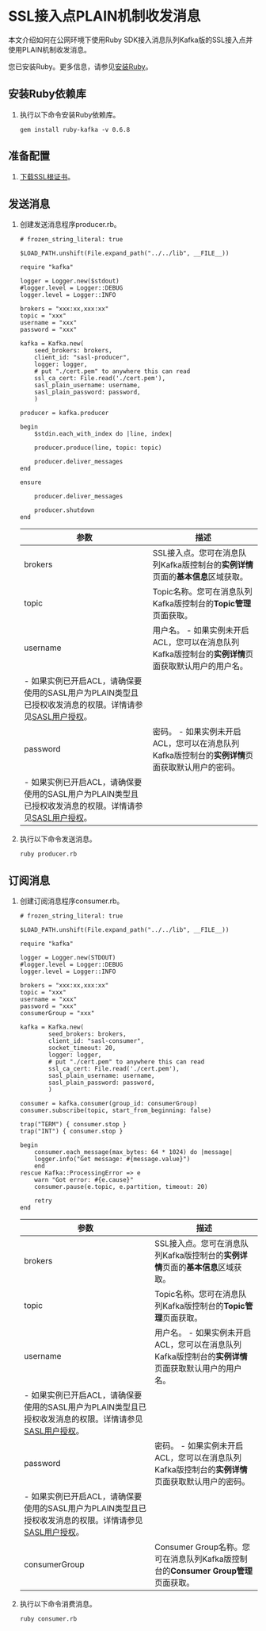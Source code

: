# SSL接入点PLAIN机制收发消息

本文介绍如何在公网环境下使用Ruby SDK接入消息队列Kafka版的SSL接入点并使用PLAIN机制收发消息。

您已安装Ruby。更多信息，请参见[安装Ruby](http://www.ruby-lang.org/zh_cn/downloads/)。

## 安装Ruby依赖库

1.  执行以下命令安装Ruby依赖库。

    ```
    gem install ruby-kafka -v 0.6.8
    ```


## 准备配置

1.  [下载SSL根证书](https://code.aliyun.com/alikafka/aliware-kafka-demos/raw/master/kafka-ruby-demo/vpc-ssl/cert.pem)。


## 发送消息

1.  创建发送消息程序producer.rb。

    ```
    # frozen_string_literal: true
    
    $LOAD_PATH.unshift(File.expand_path("../../lib", __FILE__))
    
    require "kafka"
    
    logger = Logger.new($stdout)
    #logger.level = Logger::DEBUG
    logger.level = Logger::INFO
    
    brokers = "xxx:xx,xxx:xx"
    topic = "xxx"
    username = "xxx"
    password = "xxx"
    
    kafka = Kafka.new(
        seed_brokers: brokers,
        client_id: "sasl-producer",
        logger: logger,
        # put "./cert.pem" to anywhere this can read
        ssl_ca_cert: File.read('./cert.pem'),
        sasl_plain_username: username,
        sasl_plain_password: password,
        )
    
    producer = kafka.producer
    
    begin
        $stdin.each_with_index do |line, index|
    
        producer.produce(line, topic: topic)
    
        producer.deliver_messages
    end
    
    ensure
    
        producer.deliver_messages
    
        producer.shutdown
    end
    ```

    |参数|描述|
    |--|--|
    |brokers|SSL接入点。您可在消息队列Kafka版控制台的**实例详情**页面的**基本信息**区域获取。|
    |topic|Topic名称。您可在消息队列Kafka版控制台的**Topic管理**页面获取。|
    |username|用户名。    -   如果实例未开启ACL，您可以在消息队列Kafka版控制台的**实例详情**页面获取默认用户的用户名。
    -   如果实例已开启ACL，请确保要使用的SASL用户为PLAIN类型且已授权收发消息的权限。详情请参见[SASL用户授权](/intl.zh-CN/权限控制/SASL用户授权.md)。 |
    |password|密码。    -   如果实例未开启ACL，您可以在消息队列Kafka版控制台的**实例详情**页面获取默认用户的密码。
    -   如果实例已开启ACL，请确保要使用的SASL用户为PLAIN类型且已授权收发消息的权限。详情请参见[SASL用户授权](/intl.zh-CN/权限控制/SASL用户授权.md)。 |

2.  执行以下命令发送消息。

    ```
    ruby producer.rb
    ```


## 订阅消息

1.  创建订阅消息程序consumer.rb。

    ```
    # frozen_string_literal: true
    
    $LOAD_PATH.unshift(File.expand_path("../../lib", __FILE__))
    
    require "kafka"
    
    logger = Logger.new(STDOUT)
    #logger.level = Logger::DEBUG
    logger.level = Logger::INFO
    
    brokers = "xxx:xx,xxx:xx"
    topic = "xxx"
    username = "xxx"
    password = "xxx"
    consumerGroup = "xxx"
    
    kafka = Kafka.new(
            seed_brokers: brokers,
            client_id: "sasl-consumer",
            socket_timeout: 20,
            logger: logger,
            # put "./cert.pem" to anywhere this can read
            ssl_ca_cert: File.read('./cert.pem'),
            sasl_plain_username: username,
            sasl_plain_password: password,
            )
    
    consumer = kafka.consumer(group_id: consumerGroup)
    consumer.subscribe(topic, start_from_beginning: false)
    
    trap("TERM") { consumer.stop }
    trap("INT") { consumer.stop }
    
    begin
        consumer.each_message(max_bytes: 64 * 1024) do |message|
        logger.info("Get message: #{message.value}")
        end
    rescue Kafka::ProcessingError => e
        warn "Got error: #{e.cause}"
        consumer.pause(e.topic, e.partition, timeout: 20)
    
        retry
    end
    ```

    |参数|描述|
    |--|--|
    |brokers|SSL接入点。您可在消息队列Kafka版控制台的**实例详情**页面的**基本信息**区域获取。|
    |topic|Topic名称。您可在消息队列Kafka版控制台的**Topic管理**页面获取。|
    |username|用户名。    -   如果实例未开启ACL，您可以在消息队列Kafka版控制台的**实例详情**页面获取默认用户的用户名。
    -   如果实例已开启ACL，请确保要使用的SASL用户为PLAIN类型且已授权收发消息的权限。详情请参见[SASL用户授权](/intl.zh-CN/权限控制/SASL用户授权.md)。 |
    |password|密码。    -   如果实例未开启ACL，您可以在消息队列Kafka版控制台的**实例详情**页面获取默认用户的密码。
    -   如果实例已开启ACL，请确保要使用的SASL用户为PLAIN类型且已授权收发消息的权限。详情请参见[SASL用户授权](/intl.zh-CN/权限控制/SASL用户授权.md)。 |
    |consumerGroup|Consumer Group名称。您可在消息队列Kafka版控制台的**Consumer Group管理**页面获取。|

2.  执行以下命令消费消息。

    ```
    ruby consumer.rb
    ```


